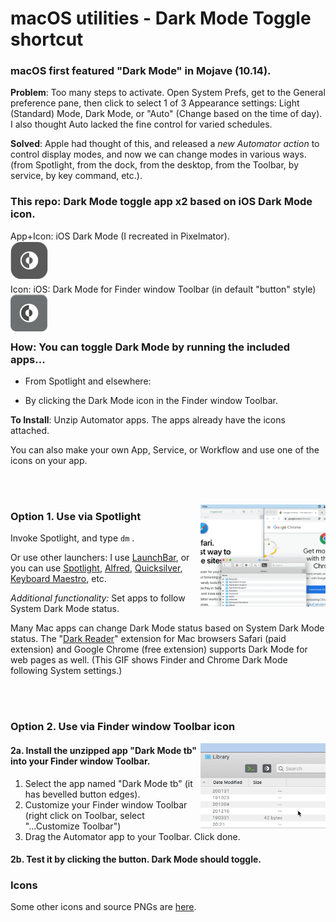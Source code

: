 # macOS utilities - Dark Mode Toggle shortcut

### macOS first featured "Dark Mode" in Mojave (10.14).  

**Problem**: Too many steps to activate. Open System Prefs, get to the General preference pane, then click to select 1 of 3 Appearance settings: Light (Standard) Mode, Dark Mode, or "Auto" (Change based on the time of day).  I also thought Auto lacked the fine control for varied schedules.    

**Solved**: Apple had thought of this, and released a *new Automator action* to control display modes, and now we can change modes in various ways. (from Spotlight, from the dock, from the desktop, from the Toolbar, by service, by key command, etc.).  

### This repo: Dark Mode toggle app x2 based on iOS Dark Mode icon.  
App+Icon: iOS Dark Mode (I recreated in Pixelmator).  
<img alt="Dark Mode Toggle icon image" src="3-All-the-Icons/2-variations-and-PNG-of-icons-I-use/iOS_DM_icon_main_RECREATED_transparentOUT.png" width="60" align="left">  
<br/><br/>
<br/>Icon: iOS: Dark Mode for Finder window Toolbar (in default "button" style)    
<img alt="Dark Mode Toggle icon button image" src="3-All-the-Icons/2-variations-and-PNG-of-icons-I-use/iOS_DM_icon_Toolbar_buttonOUT.png?" width="59" align="left">  
<br/><br/>

### How: You can toggle Dark Mode by running the included apps...   

- From Spotlight and elsewhere: 


- By clicking the Dark Mode icon in the Finder window Toolbar.  

  

**To Install**: Unzip Automator apps. The apps already have the icons attached.   

You can also make your own App, Service, or Workflow and use one of the icons on your app.    

<br/><br/>

<img alt="Dark Mode Toggle for Toolbar Example GIF" src="1-Dark-Mode-Toggle/DarkModeTog-Spotlight-Use-Finder+Chrome-by_Manufactured.gif?raw=true" width="200" align="right">  

### Option 1. Use via Spotlight

Invoke Spotlight, and type  `dm` .   

Or use other launchers: I use [LaunchBar](https://www.obdev.at/products/launchbar), or you can use [Spotlight](https://support.apple.com/en-gb/HT204014), [Alfred](https://www.alfredapp.com/), [Quicksilver](https://qsapp.com/), [Keyboard Maestro](https://www.keyboardmaestro.com/main/), etc.  

*Additional functionality:* Set apps to follow System Dark Mode status.  

Many Mac apps can change Dark Mode status based on System Dark Mode status.  The "[Dark Reader](https://darkreader.org/)" extension for Mac browsers Safari (paid extension) and Google Chrome (free extension) supports Dark Mode for web pages as well.  (This GIF shows Finder and Chrome Dark Mode following System settings.)  

<br/><br/>

### Option 2. Use via Finder window Toolbar icon

<img alt="Dark Mode Toggle for Toolbar Example GIF" src="2-Dark-Mode-Toggle-for-Toolbar/DarkModeTog-Toolbar-Use-by_Manufactured.gif?raw=true" width="200" align="right">  

#### 2a. Install the unzipped app "Dark Mode tb" into your Finder window Toolbar. 

1. Select the app named "Dark Mode tb" (it has bevelled button edges).
2. Customize your Finder window Toolbar (right click on Toolbar, select "...Customize Toolbar")  
3. Drag the Automator app to your Toolbar. Click done.  

#### 2b. Test it by clicking the button. Dark Mode should toggle.   


### Icons

Some other icons and source PNGs are [here](3-All-the-Icons).   



